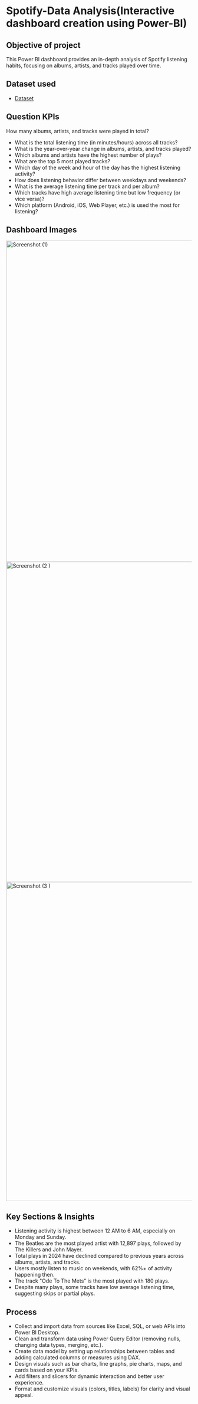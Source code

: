 # Spotify-Data Analysis(Interactive dashboard creation using Power-BI)
## Objective of project
This Power BI dashboard provides an in-depth analysis of Spotify listening habits, focusing on albums, artists, and tracks played over time.
## Dataset used

- <a href="https://github.com/bhavini-18/Spotify-Dashboard-Power-BI/blob/main/spotify_history.csv">Dataset</a>

## Question KPIs
How many albums, artists, and tracks were played in total?
- What is the total listening time (in minutes/hours) across all tracks?
- What is the year-over-year change in albums, artists, and tracks played?
- Which albums and artists have the highest number of plays?
- What are the top 5 most played tracks?
-  Which day of the week and hour of the day has the highest listening activity?
- How does listening behavior differ between weekdays and weekends?
- What is the average listening time per track and per album?
- Which tracks have high average listening time but low frequency (or vice versa)?
- Which platform (Android, iOS, Web Player, etc.) is used the most for listening?

## Dashboard Images
<img width="1315" height="872" alt="Screenshot (1)" src="https://github.com/user-attachments/assets/023d3757-4ce9-4a48-874a-b977626d05f7" />
<img width="1320" height="869" alt="Screenshot (2 )" src="https://github.com/user-attachments/assets/313690cb-0aa6-412e-8d29-715088434bb2" />
<img width="1316" height="866" alt="Screenshot (3 )" src="https://github.com/user-attachments/assets/dc91e57d-e8a9-4d06-95fc-a13b4a89762b" />

## Key Sections & Insights
- Listening activity is highest between 12 AM to 6 AM, especially on Monday and Sunday.
- The Beatles are the most played artist with 12,897 plays, followed by The Killers and John Mayer.
- Total plays in 2024 have declined compared to previous years across albums, artists, and tracks.
- Users mostly listen to music on weekends, with 62%+ of activity happening then.
- The track "Ode To The Mets" is the most played with 180 plays.
- Despite many plays, some tracks have low average listening time, suggesting skips or partial plays.

## Process
- Collect and import data from sources like Excel, SQL, or web APIs into Power BI Desktop.
- Clean and transform data using Power Query Editor (removing nulls, changing data types, merging, etc.).
- Create data model by setting up relationships between tables and adding calculated columns or measures using DAX.
- Design visuals such as bar charts, line graphs, pie charts, maps, and cards based on your KPIs.
- Add filters and slicers for dynamic interaction and better user experience.
- Format and customize visuals (colors, titles, labels) for clarity and visual appeal.
